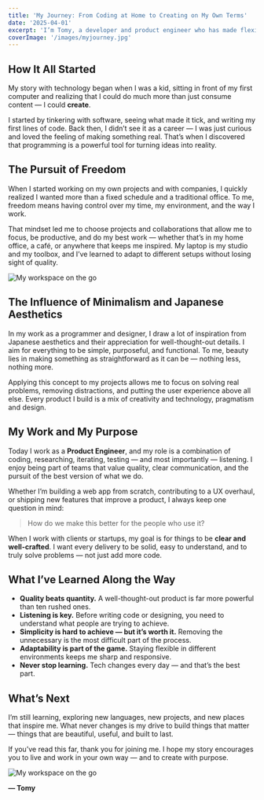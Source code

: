 ```yaml
---
title: 'My Journey: From Coding at Home to Creating on My Own Terms'
date: '2025-04-01'
excerpt: 'I’m Tomy, a developer and product engineer who has made flexibility, minimalism, and thoughtful work my way of life.'
coverImage: '/images/myjourney.jpg'
---
```


## How It All Started

My story with technology began when I was a kid, sitting in front of my first computer and realizing that I could do much more than just consume content — I could **create**.

I started by tinkering with software, seeing what made it tick, and writing my first lines of code. Back then, I didn’t see it as a career — I was just curious and loved the feeling of making something real. That’s when I discovered that programming is a powerful tool for turning ideas into reality.

## The Pursuit of Freedom

When I started working on my own projects and with companies, I quickly realized I wanted more than a fixed schedule and a traditional office. To me, freedom means having control over my time, my environment, and the way I work.

That mindset led me to choose projects and collaborations that allow me to focus, be productive, and do my best work — whether that’s in my home office, a café, or anywhere that keeps me inspired. My laptop is my studio and my toolbox, and I’ve learned to adapt to different setups without losing sight of quality.

![My workspace on the go](https://images.unsplash.com/photo-1523726491678-bf852e717f6a?q=80&w=1740&auto=format&fit=crop&ixlib=rb-4.1.0&ixid=M3wxMjA3fDB8MHxwaG90by1wYWdlfHx8fGVufDB8fHx8fA%3D%3D)

## The Influence of Minimalism and Japanese Aesthetics

In my work as a programmer and designer, I draw a lot of inspiration from Japanese aesthetics and their appreciation for well-thought-out details. I aim for everything to be simple, purposeful, and functional. To me, beauty lies in making something as straightforward as it can be — nothing less, nothing more.

Applying this concept to my projects allows me to focus on solving real problems, removing distractions, and putting the user experience above all else. Every product I build is a mix of creativity and technology, pragmatism and design.

## My Work and My Purpose

Today I work as a **Product Engineer**, and my role is a combination of coding, researching, iterating, testing — and most importantly — listening. I enjoy being part of teams that value quality, clear communication, and the pursuit of the best version of what we do.

Whether I’m building a web app from scratch, contributing to a UX overhaul, or shipping new features that improve a product, I always keep one question in mind:

> How do we make this better for the people who use it?

When I work with clients or startups, my goal is for things to be **clear and well-crafted**. I want every delivery to be solid, easy to understand, and to truly solve problems — not just add more code.

## What I’ve Learned Along the Way

- **Quality beats quantity.** A well-thought-out product is far more powerful than ten rushed ones.
- **Listening is key.** Before writing code or designing, you need to understand what people are trying to achieve.
- **Simplicity is hard to achieve — but it’s worth it.** Removing the unnecessary is the most difficult part of the process.
- **Adaptability is part of the game.** Staying flexible in different environments keeps me sharp and responsive.
- **Never stop learning.** Tech changes every day — and that’s the best part.

## What’s Next

I’m still learning, exploring new languages, new projects, and new places that inspire me. What never changes is my drive to build things that matter — things that are beautiful, useful, and built to last.

If you’ve read this far, thank you for joining me. I hope my story encourages you to live and work in your own way — and to create with purpose.

![My workspace on the go](https://images.unsplash.com/photo-1690228254548-31ef53e40cd1?q=80&w=1142&auto=format&fit=crop&ixlib=rb-4.1.0&ixid=M3wxMjA3fDB8MHxwaG90by1wYWdlfHx8fGVufDB8fHx8fA%3D%3D)

**— Tomy**
